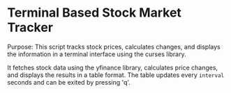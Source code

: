 Terminal Based Stock Market Tracker
===================================

Purpose: This script tracks stock prices, calculates changes, and displays the information in a terminal interface using the curses library.

It fetches stock data using the yfinance library, calculates price changes, and displays the results in a table format. 
The table updates every `interval` seconds and can be exited by pressing 'q'.
